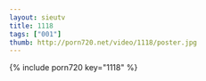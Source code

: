 ```yaml
--- 
layout: sieutv
title: 1118
tags: ["001"]
thumb: http://porn720.net/video/1118/poster.jpg
---
```

{% include porn720 key="1118" %} 
